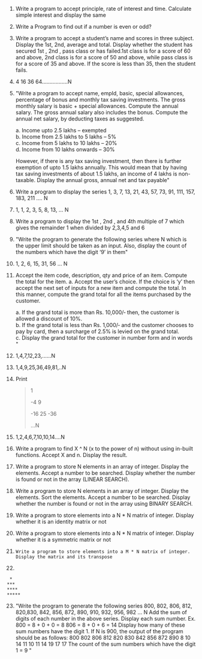 1. Write a program to accept principle, rate of interest and time. Calculate simple interest and display the same

2.	Write a Program to find out if a number is even or odd?

3.	Write a program to accept a student’s name and scores in three subject. Display the 1st, 2nd, average and total. Display whether the student has secured 1st , 2nd , pass class or has failed.1st class is for a score of 60 and above, 2nd class is for a score of 50 and above, while pass class is for a score of 35 and above. If the score is less than 35, then the student fails.

4.	4 16 36 64.................N

5.	"Write a program to accept name, empId, basic, special allowances, percentage of bonus and monthly tax saving investments. The gross monthly salary is basic + special allowances. Compute the annual salary. The gross annual salary also includes the bonus. Compute the annual net salary, by deducting taxes as suggested. 

    a.  Income upto 2.5 lakhs – exempted  
    b. Income from 2.5 lakhs to 5 lakhs – 5%   
    c. Income from 5 lakhs to 10 lakhs – 20%    
    d. Income from 10 lakhs onwards – 30%     

    However, if there is any tax saving investment, then there is further exemption of upto 1.5 lakhs annually. This would mean that by having tax saving investments of about 1.5 lakhs, an income of 4 lakhs is non-taxable. Display the annual gross, annual net and tax payable"


6.	Write a program to display the series 1, 3, 7, 13, 21, 43, 57, 73, 91, 111, 157, 183, 211 .... N
7.	1, 1, 2, 3, 5, 8, 13, … N 
8.	Write a program to display the 1st , 2nd , and 4th multiple of 7 which gives the remainder 1 when divided by 2,3,4,5 and 6 
9.	"Write the program to generate the following series where N which is the upper limit should
be taken as an input. Also, display the count of the numbers which have the digit ‘9’ in
them"
10.	1, 2, 6, 15, 31, 56 … N
11.	Accept the item code, description, qty and price of an item. Compute the total for the item. a. Accept the user’s choice. If the choice is ‘y’ then accept the next set of inputs for a new item and compute the total. In this manner, compute the grand total for all the items purchased by the customer. 

    a. If the grand total is more than Rs. 10,000/‐ then, the customer is allowed a discount of 10%.   
    b. If the grand total is less than Rs. 1,000/‐ and the customer chooses to pay by card, then a surcharge of 2.5% is levied on the grand total.   
    c. Display the grand total for the customer in number form and in words "

12.	1,4,7,12,23,......N

13.	1,4,9,25,36,49,81,..N

14.	Print

    >1
    >
    >-4 9
    >
    >-16 25 -36
    >
    >…N

15.	1,2,4,6,7,10,10,14....N


16.	Write a program to find X ^ N (x to the power of n) without using in-built functions. Accept X and n. Display the result.


17.	Write a program to store N elements in an array of integer. Display the elements. Accept a number to be searched. Display whether the number is found or not in the array (LINEAR SEARCH).

18.	Write a program to store N elements in an array of integer. Display the elements. Sort the elements. Accept a number to be searched. Display whether the number is found or not in the array using BINARY SEARCH.

19.	Write a program to store elements into a N * N matrix of integer. Display whether it is an identity matrix or not

20.	Write a program to store elements into a N * N matrix of integer. Display whether it is a symmetric matrix or not

21.		Write a program to store elements into a M * N matrix of integer. Display the matrix and its transpose

22.	
   
     *  
    ***  
    ****  
    *****  
23. "Write the program to generate the following series
800, 802, 806, 812, 820,830, 842, 856, 872, 890, 910, 932, 956, 982 ... N
Add the sum of digits of each number in the above series. Display each sum number.
Ex. 800 = 8 + 0 + 0 = 8
806 = 8 + 0 + 6 = 14
Display how many of these sum numbers have the digit 1.
If N is 900, the output of the program should be as follows:
800 802 806 812 820 830 842 856 872 890
8 10 14 11 10 11 14 19 17 17
The count of the sum numbers which have the digit 1 = 9
"